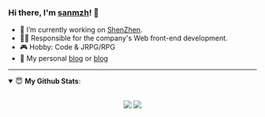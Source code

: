 ### Hi there, I'm [sanmzh](https://github.com/sanm-zh)! 👋

- 🔭  I’m currently working on [ShenZhen](#).
- 👨‍💻  Responsible for the company's Web front-end development.
- 🎮  Hobby: Code & JRPG/RPG
- 👋  My personal [blog](https://sanm-zh.gitee.io) or [blog](https://sanm-zh.github.io)

---

<details open>
 <summary> 😇 <b>My Github Stats</b>: </summary>
<br>
<p align = "center">
  <img src = "https://github-readme-stats.vercel.app/api?username=sanm-zh&show_icons=true&theme=vue&line_height=28&hide_border=true&count_private=true" />
  <img src = "https://github-readme-stats.vercel.app/api/top-langs/?username=sanm-zh&theme=vue&layout=compact&langs_count=10&hide_border=true&card_width=260" align="top" />
</p>
</details>

